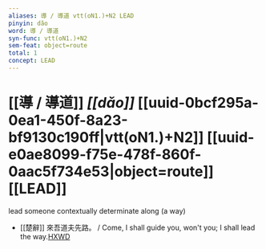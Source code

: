 ```yaml
---
aliases: 導 / 導道 vtt(oN1.)+N2 LEAD
pinyin: dǎo
word: 導 / 導道
syn-func: vtt(oN1.)+N2
sem-feat: object=route
total: 1
concept: LEAD 
---
```

# [[導 / 導道]] *[[dǎo]]*  [[uuid-0bcf295a-0ea1-450f-8a23-bf9130c190ff|vtt(oN1.)+N2]] [[uuid-e0ae8099-f75e-478f-860f-0aac5f734e53|object=route]] [[LEAD]]
lead someone contextually determinate along (a way)
 - [[楚辭]] 來吾道夫先路。 / Come, I shall guide you, won't you; I shall lead the way.[HXWD](https://hxwd.org/textview.html?location=KR4a0001_tls_001-1a.26)